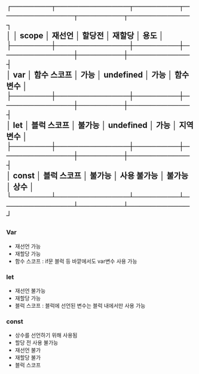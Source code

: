   ┌───────┬─────────────┬────────┬─────────────┬────────┬───────────┐  
  │       │    scope    │ 재선언   │   할당전    │ 재할당 │   용도    │  
  ├───────┼─────────────┼────────┼─────────────┼────────┼───────────┤  
  │  var  │ 함수 스코프 │  가능    │  undefined  │  가능  │ 함수 변수 │  
  ├───────┼─────────────┼────────┼─────────────┼────────┼───────────┤  
  │  let  │ 블럭 스코프 │ 불가능   │  undefined  │  가능  │ 지역 변수 │  
  ├───────┼─────────────┼────────┼─────────────┼────────┼───────────┤  
  │ const │ 블럭 스코프 │ 불가능   │ 사용 불가능 │ 불가능 │   상수    │  
  └───────┴─────────────┴────────┴─────────────┴────────┴───────────┘
---
  ### Var
  - 재선언 가능
  - 재할당 가능
  - 함수 스코프 : if문 블럭 등 바깥에서도 var변수 사용 가능

### let
- 재선언 불가능
- 재할당 가능
- 블럭 스코프 : 블럭에 선언된 변수는 블럭 내에서만 사용 가능

### const
- 상수를 선언하기 위해 사용됨
- 할당 전 사용 불가능
- 재선언 불가
- 재할당 불가
- 블럭 스코프
